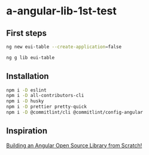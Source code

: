 # a-angular-lib-1st-test

## First steps

```bash
ng new eui-table --create-application=false
```

```bash
ng g lib eui-table
```

## Installation

```bash
npm i -D eslint
npm i -D all-contributors-cli
npm i -D husky
npm i -D prettier pretty-quick
npm i -D @commitlint/cli @commitlint/config-angular
```

## Inspiration

[Building an Angular Open Source Library from Scratch!](<[https://](https://www.youtube.com/watch?v=qNHdQqYfcKE)>)
